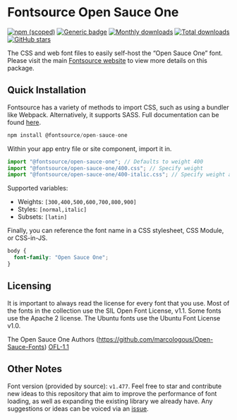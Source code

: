 # Fontsource Open Sauce One

[![npm (scoped)](https://img.shields.io/npm/v/@fontsource/open-sauce-one?color=brightgreen)](https://www.npmjs.com/package/@fontsource/open-sauce-one) [![Generic badge](https://img.shields.io/badge/fontsource-passing-brightgreen)](https://github.com/fontsource/fontsource) [![Monthly downloads](https://badgen.net/npm/dm/@fontsource/open-sauce-one)](https://github.com/fontsource/fontsource) [![Total downloads](https://badgen.net/npm/dt/@fontsource/open-sauce-one)](https://github.com/fontsource/fontsource) [![GitHub stars](https://img.shields.io/github/stars/fontsource/fontsource.svg?style=social&label=Star)](https://github.com/fontsource/fontsource/stargazers)

The CSS and web font files to easily self-host the “Open Sauce One” font. Please visit the main [Fontsource website](https://fontsource.org/fonts/open-sauce-one) to view more details on this package.

## Quick Installation

Fontsource has a variety of methods to import CSS, such as using a bundler like Webpack. Alternatively, it supports SASS. Full documentation can be found [here](https://fontsource.org/docs/getting-started/introduction).

```javascript
npm install @fontsource/open-sauce-one
```

Within your app entry file or site component, import it in.

```javascript
import "@fontsource/open-sauce-one"; // Defaults to weight 400
import "@fontsource/open-sauce-one/400.css"; // Specify weight
import "@fontsource/open-sauce-one/400-italic.css"; // Specify weight and style

```

Supported variables:
- Weights: `[300,400,500,600,700,800,900]`
- Styles: `[normal,italic]`
- Subsets: `[latin]`

Finally, you can reference the font name in a CSS stylesheet, CSS Module, or CSS-in-JS.

```css
body {
  font-family: "Open Sauce One";
}
```

## Licensing
It is important to always read the license for every font that you use.
Most of the fonts in the collection use the SIL Open Font License, v1.1. Some fonts use the Apache 2 license. The Ubuntu fonts use the Ubuntu Font License v1.0.

The Open Sauce One Authors (https://github.com/marcologous/Open-Sauce-Fonts)
[OFL-1.1](https://github.com/marcologous/Open-Sauce-Fonts/blob/master/Open%20Sauce%20One%20OFL.txt)

## Other Notes
Font version (provided by source): `v1.477`.
Feel free to star and contribute new ideas to this repository that aim to improve the performance of font loading, as well as expanding the existing library we already have. Any suggestions or ideas can be voiced via an [issue](https://github.com/fontsource/fontsource/issues).